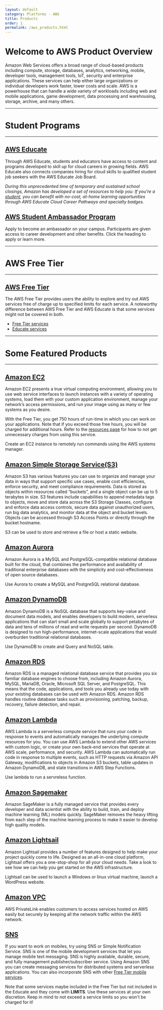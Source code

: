 ```yaml
---
layout: default
category: Platforms - AWS
title: Products
order: 1
permalink: /aws_products.html
---
```


# Welcome to AWS Product Overview

Amazon Web Services offers a broad range of cloud-based products including compute, storage, databases, analytics, networking, mobile, developer tools, management tools, IoT, security and enterprise applications. These services can help either large organizations or individual developers work faster, lower costs and scale. AWS is a powerhouse that can handle a wide variety of workloads including web and mobile applications, game development, data processing and warehousing, storage, archive, and many others.

***
# Student Programs
***
## [AWS Educate](https://aws.amazon.com/education/awseducate/)
Through AWS Educate, students and educators have access to content and programs developed to skill up for cloud careers in growing fields. AWS Educate also connects companies hiring for cloud skills to qualified student job seekers with the AWS Educate Job Board.


*During this unprecedented time of temporary and sustained school closings, Amazon has developed a set of resources to help you: If you’re a [student](https://aws.amazon.com/education/awseducate/students/), you can benefit with no-cost, at-home learning opportunities through AWS Educate Cloud Career Pathways and specialty badges.*


## [AWS Student Ambassador Program](https://aws.amazon.com/education/awseducate/student-ambassador-program/)
Apply to become an ambassador on your campus. Participants are given access to career development and other benefits. Click the heading to apply or learn more.

***
# AWS Free Tier
***

## [AWS Free Tier](https://aws.amazon.com/free/?all-free-tier.sort-by=item.additionalFields.SortRank&all-free-tier.sort-order=asc)
The AWS Free Tier provides users the ability to explore and try out AWS services free of charge up to specified limits for each service. A noteworthy difference between AWS Free Tier and AWS Educate is that some services might not be covered in both. 
- [Free Tier services](https://aws.amazon.com/free/?all-free-tier.sort-by=item.additionalFields.SortRank&all-free-tier.sort-order=asc)
- [Educate services](https://s3.amazonaws.com/awseducate-starter-account-services/AWS_Educate_Starter_Accounts_and_AWS_Services.pdf)

***
# Some Featured Products
***
## [Amazon EC2](https://aws.amazon.com/ec2/?nc2=h_ql_prod_fs_ec2)
Amazon EC2 presents a true virtual computing environment, allowing you to use web service interfaces to launch instances with a variety of operating systems, load them with your custom application environment, manage your network’s access permissions, and run your image using as many or few systems as you desire.

With the Free Tier, you get 750 hours of run-time in which you can work on your applications. Note that if you exceed those free hours, you will be charged for additional hours. Refer to the [resources page](aws_resources.html) for how to not get unnecessary charges from using this service.

Create an EC2 instance to remotely run commands using the AWS systems manager.


## [Amazon Simple Storage Service(S3)](https://aws.amazon.com/s3/?nc2=h_ql_prod_fs_s3)
Amazon S3 has various features you can use to organize and manage your data in ways that support specific use cases, enable cost efficiencies, enforce security, and meet compliance requirements. Data is stored as objects within resources called “buckets”, and a single object can be up to 5 terabytes in size. S3 features include capabilities to append metadata tags to objects, move and store data across the S3 Storage Classes, configure and enforce data access controls, secure data against unauthorized users, run big data analytics, and monitor data at the object and bucket levels. Objects can be accessed through S3 Access Points or directly through the bucket hostname.

S3 can be used to store and retrieve a file or host a static website.


## [Amazon Aurora](https://aws.amazon.com/rds/aurora/?nc2=h_ql_prod_fs_aa)
Amazon Aurora is a MySQL and PostgreSQL-compatible relational database built for the cloud, that combines the performance and availability of traditional enterprise databases with the simplicity and cost-effectiveness of open source databases.

Use Aurora to create a MySQL and PostgreSQL relational database.


## [Amazon DynamoDB](https://aws.amazon.com/dynamodb/?nc2=h_ql_prod_fs_ddb)
Amazon DynamoDB is a NoSQL database that supports key-value and document data models, and enables developers to build modern, serverless applications that can start small and scale globally to support petabytes of data and tens of millions of read and write requests per second. DynamoDB is designed to run high-performance, internet-scale applications that would overburden traditional relational databases.

Use DynamoDB to create and Query and NoSQL table.


## [Amazon RDS ](https://aws.amazon.com/rds/?nc2=h_ql_prod_fs_rds)
Amazon RDS is a managed relational database service that provides you six familiar database engines to choose from, including Amazon Aurora, MySQL, MariaDB, Oracle, Microsoft SQL Server, and PostgreSQL. This means that the code, applications, and tools you already use today with your existing databases can be used with Amazon RDS. Amazon RDS handles routine database tasks such as provisioning, patching, backup, recovery, failure detection, and repair.


## [Amazon Lambda](https://aws.amazon.com/rds/?nc2=h_ql_prod_fs_rds)
AWS Lambda is a serverless compute service that runs your code in response to events and automatically manages the underlying compute resources for you. You can use AWS Lambda to extend other AWS services with custom logic, or create your own back-end services that operate at AWS scale, performance, and security. AWS Lambda can automatically run code in response to multiple events, such as HTTP requests via Amazon API Gateway, modifications to objects in Amazon S3 buckets, table updates in Amazon DynamoDB, and state transitions in AWS Step Functions.

Use lambda to run a servreless function.


## [Amazon Sagemaker](https://aws.amazon.com/sagemaker/?nc2=h_ql_prod_fs_sgm)
Amazon SageMaker is a fully managed service that provides every developer and data scientist with the ability to build, train, and deploy machine learning (ML) models quickly. SageMaker removes the heavy lifting from each step of the machine learning process to make it easier to develop high quality models.


## [Amazon Lightsail](https://aws.amazon.com/lightsail/?nc2=h_ql_prod_fs_ls)
Amazon Lightsail provides a number of features designed to help make your project quickly come to life. Designed as an all-in-one cloud platform, Lightsail offers you a one-stop-shop for all your cloud needs. Take a look to see how we can help you get started on the AWS infrastructure.  

Lightsail can be used to launch a Windows or linux virtual machine, launch a WordPress website.

## [Amazon VPC ](https://aws.amazon.com/vpc/?nc2=h_ql_prod_fs_vpc)
AWS PrivateLink enables customers to access services hosted on AWS easily but securely by keeping all the network traffic within the AWS network.

## [SNS](https://aws.amazon.com/sns/?did=ft_card&trk=ft_card&whats-new-cards.sort-by=item.additionalFields.postDateTime&whats-new-cards.sort-order=desc)

If you want to work on mobiles, try using SNS or Simple Notification Service. SNS is one of the mobile development services that let you manage mobile text messaging. SNS is highly available, durable, secure, and fully management publisher/subscriber service. Using Amazon SNS you can create messaging services for distributed systems and serverless applications. You can also incorporate SNS with other [Free Tier mobile services](https://aws.amazon.com/free/?all-free-tier.sort-by=item.additionalFields.SortRank&all-free-tier.sort-order=asc&awsf.Free%20Tier%20Categories=categories%23mobile).


Note that some services maybe included in the Free Tier but not included in the Educate and they come with **LIMITS**. Use these services at your own discretion. Keep in mind to not exceed a service limits so you won't be charged for it!

